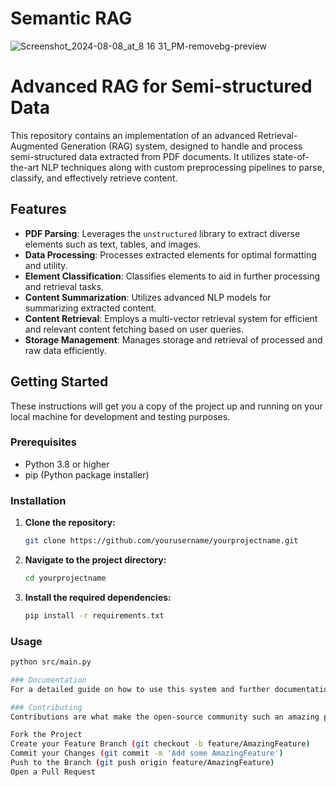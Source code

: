 # Semantic RAG

![Screenshot_2024-08-08_at_8 16 31_PM-removebg-preview](https://github.com/user-attachments/assets/b47eacbf-a99d-410e-9d9a-2950f3f9fab9)


# Advanced RAG for Semi-structured Data

This repository contains an implementation of an advanced Retrieval-Augmented Generation (RAG) system, designed to handle and process semi-structured data extracted from PDF documents. It utilizes state-of-the-art NLP techniques along with custom preprocessing pipelines to parse, classify, and effectively retrieve content.

## Features

- **PDF Parsing**: Leverages the `unstructured` library to extract diverse elements such as text, tables, and images.
- **Data Processing**: Processes extracted elements for optimal formatting and utility.
- **Element Classification**: Classifies elements to aid in further processing and retrieval tasks.
- **Content Summarization**: Utilizes advanced NLP models for summarizing extracted content.
- **Content Retrieval**: Employs a multi-vector retrieval system for efficient and relevant content fetching based on user queries.
- **Storage Management**: Manages storage and retrieval of processed and raw data efficiently.

## Getting Started

These instructions will get you a copy of the project up and running on your local machine for development and testing purposes.

### Prerequisites

- Python 3.8 or higher
- pip (Python package installer)

### Installation

1. **Clone the repository:**
   ```bash
   git clone https://github.com/yourusername/yourprojectname.git

2. **Navigate to the project directory:**
   ```bash
   cd yourprojectname
3. **Install the required dependencies:**
   ```bash
   pip install -r requirements.txt

### Usage
   ```bash
   python src/main.py

### Documentation
For a detailed guide on how to use this system and further documentation on the architecture and functionalities, please refer to the docs/ directory located within this project.

### Contributing
Contributions are what make the open-source community such an amazing place to learn, inspire, and create. Any contributions you make are greatly appreciated.

Fork the Project
Create your Feature Branch (git checkout -b feature/AmazingFeature)
Commit your Changes (git commit -m 'Add some AmazingFeature')
Push to the Branch (git push origin feature/AmazingFeature)
Open a Pull Request
